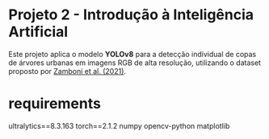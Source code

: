 # Projeto 2 - Introdução à Inteligência Artificial

Este projeto aplica o modelo **YOLOv8** para a detecção individual de copas de árvores urbanas em imagens RGB de alta resolução, utilizando o dataset proposto por [Zamboni et al. (2021)](https://www.mdpi.com/2072-4292/13/13/2482).

# requirements
ultralytics==8.3.163
torch==2.1.2
numpy
opencv-python
matplotlib
